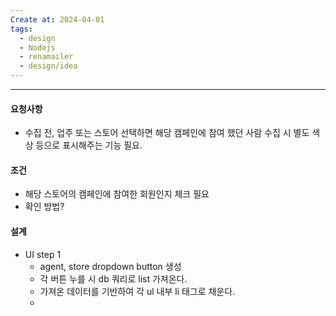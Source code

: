 ```yaml
---
Create at: 2024-04-01
tags:
  - design
  - Nodejs
  - renamailer
  - design/idea
---
```

---

#### 요청사항
- 수집 전, 업주 또는 스토어 선택하면 해당 캠페인에 참여 했던 사람 수집 시 별도 색상 등으로 표시해주는 기능 필요.
#### 조건
- 해당 스토어의 캠페인에 참여한 회원인지 체크 필요
- 확인 방법?

#### 설계
- UI step 1
	- agent, store dropdown button 생성
	- 각 버튼 누를 시 db 쿼리로 list 가져온다.
	- 가져온 데이터를 기반하여 각 ul 내부 li 태그로 채운다.
	- 